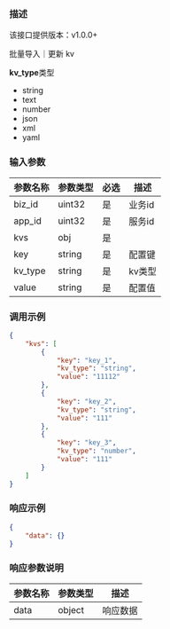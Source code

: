 ### 描述

该接口提供版本：v1.0.0+

批量导入｜更新 kv

**kv_type**类型

- string
- text
- number
- json
- xml
- yaml



### 输入参数

| 参数名称 | 参数类型 | 必选 | 描述   |
| -------- | -------- | ---- | ------ |
| biz_id   | uint32   | 是   | 业务id |
| app_id   | uint32   | 是   | 服务id |
| kvs      | obj      | 是   |        |
| key      | string   | 是   | 配置键 |
| kv_type  | string   | 是   | kv类型 |
| value    | string   | 是   | 配置值 |

### 调用示例

```json
{
    "kvs": [
        {
            "key": "key_1",
            "kv_type": "string",
            "value": "11112"
        },
        {
            "key": "key_2",
            "kv_type": "string",
            "value": "111"
        },
        {
            "key": "key_3",
            "kv_type": "number",
            "value": "111"
        }
    ]
}
```

### 响应示例

```json
{
    "data": {}
}
```

### 响应参数说明

| 参数名称 | 参数类型 | 描述     |
| -------- | -------- | -------- |
| data     | object   | 响应数据 |